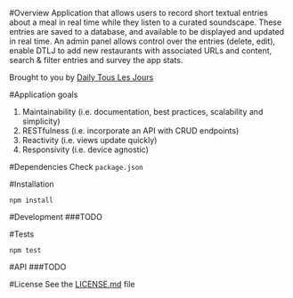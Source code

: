 #Overview
Application that allows users to record short textual entries about a meal in real time while they
listen to a curated soundscape. These entries are saved to a database, and available to be
displayed and updated in real time. An admin panel allows control over the entries (delete,
edit), enable DTLJ to add new restaurants with associated URLs and content, search & filter
entries and survey the app stats.  

Brought to you by [Daily Tous Les Jours](http://www.dailytouslesjours.com/)


#Application goals
1. Maintainability (i.e. documentation, best practices, scalability and simplicity)
2. RESTfulness (i.e. incorporate an API with CRUD endpoints)
3. Reactivity (i.e. views update quickly)
4. Responsivity (i.e. device agnostic)

#Dependencies
Check ```package.json```

#Installation
```
npm install
```

#Development
###TODO

#Tests
```
npm test
```

#API
###TODO

#License
See the [LICENSE.md](LICENCE.md) file
